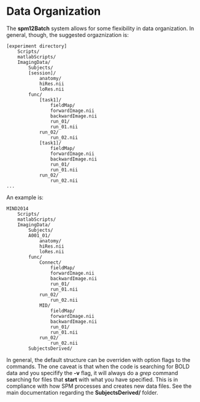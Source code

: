 # Data Organization

The **spm12Batch** system allows for some flexibility in data organization. In general, though, the suggested orgaznization is:

```
[experiment directory]
    Scripts/
    matlabScripts/
    ImagingData/
        Subjects/
	    [session]/
	        anatomy/
		    hiRes.nii
		    loRes.nii
		func/
		    [task1]/
		        fieldMap/
			    forwardImage.nii
			    backwardImage.nii
		        run_01/
			    run_01.nii
			run_02/
			    run_02.nii
		    [task1]/
	     		fieldMap/
			    forwardImage.nii
			    backwardImage.nii
		        run_01/
			    run_01.nii
			run_02/
			    run_02.nii
...
```


An example is:

```
MIND2014
    Scripts/
    matlabScripts/
    ImagingData/
        Subjects/
	    A001_01/
	        anatomy/
		    hiRes.nii
		    loRes.nii
		func/
		    Connect/
		        fieldMap/
			    forwardImage.nii
			    backwardImage.nii
		        run_01/
			    run_01.nii
			run_02/
			    run_02.nii
		    MID/
	     		fieldMap/
			    forwardImage.nii
			    backwardImage.nii
		        run_01/
			    run_01.nii
			run_02/
			    run_02.nii
        SubjectsDerived/
```

In general, the default structure can be overriden with option flags to the commands. The one caveat is that when the code is searching for BOLD data and you specifify the **-v** flag, it will always do a _grep_ command searching for files that **start** with what you have specified. This is in compliance with how SPM processes and creates new data files. See the main documentation regarding the **SubjectsDerived/** folder.